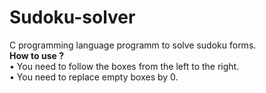 # Sudoku-solver
C programming language programm to solve sudoku forms.
<br>
<b>How to use ?</b>
<br>
• You need to follow the boxes from the left to the right.
<br>
• You need to replace empty boxes by 0.
